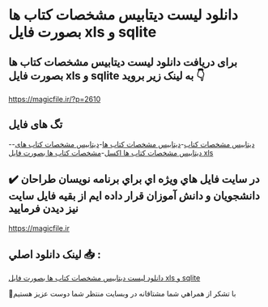 # دانلود لیست دیتابیس مشخصات کتاب ها بصورت فایل xls و sqlite

## برای دریافت دانلود لیست دیتابیس مشخصات کتاب ها بصورت فایل xls و sqlite به لینک زیر بروید 👇

https://magicfile.ir/?p=2610

## تگ های فایل

-[دیتابیس مشخصات کتاب](https://magicfile.ir/product/%d9%84%db%8c%d8%b3%d8%aa-%d8%af%db%8c%d8%aa%d8%a7%d8%a8%db%8c%d8%b3-%d9%85%d8%b4%d8%ae%d8%b5%d8%a7%d8%aa-%da%a9%d8%aa%d8%a7%d8%a8-%d9%87%d8%a7/)-[دیتابیس مشخصات کتاب ها](https://magicfile.ir/product/%d9%84%db%8c%d8%b3%d8%aa-%d8%af%db%8c%d8%aa%d8%a7%d8%a8%db%8c%d8%b3-%d9%85%d8%b4%d8%ae%d8%b5%d8%a7%d8%aa-%da%a9%d8%aa%d8%a7%d8%a8-%d9%87%d8%a7/)-[دیتابیس مشخصات کتاب های](https://magicfile.ir/product/%d9%84%db%8c%d8%b3%d8%aa-%d8%af%db%8c%d8%aa%d8%a7%d8%a8%db%8c%d8%b3-%d9%85%d8%b4%d8%ae%d8%b5%d8%a7%d8%aa-%da%a9%d8%aa%d8%a7%d8%a8-%d9%87%d8%a7/)-[دیتابیس مشخصات کتاب ها  اکسل](https://magicfile.ir/product/%d9%84%db%8c%d8%b3%d8%aa-%d8%af%db%8c%d8%aa%d8%a7%d8%a8%db%8c%d8%b3-%d9%85%d8%b4%d8%ae%d8%b5%d8%a7%d8%aa-%da%a9%d8%aa%d8%a7%d8%a8-%d9%87%d8%a7/)-[مشخصات کتاب ها بصورت فایل xls](https://magicfile.ir/product/%d9%84%db%8c%d8%b3%d8%aa-%d8%af%db%8c%d8%aa%d8%a7%d8%a8%db%8c%d8%b3-%d9%85%d8%b4%d8%ae%d8%b5%d8%a7%d8%aa-%da%a9%d8%aa%d8%a7%d8%a8-%d9%87%d8%a7/)

## ✔️ در سايت فايل هاي ويژه اي براي برنامه نويسان طراحان دانشجويان و دانش آموزان قرار داده ايم از بقيه فايل سايت نيز ديدن فرماييد

https://magicfile.ir


## لينک دانلود اصلي 📥 :

[دانلود لیست دیتابیس مشخصات کتاب ها بصورت فایل xls و sqlite](https://magicfile.ir/product/%d9%84%db%8c%d8%b3%d8%aa-%d8%af%db%8c%d8%aa%d8%a7%d8%a8%db%8c%d8%b3-%d9%85%d8%b4%d8%ae%d8%b5%d8%a7%d8%aa-%da%a9%d8%aa%d8%a7%d8%a8-%d9%87%d8%a7/) 


🙏با تشکر از همراهي شما مشتاقانه در وبسایت منتظر شما دوست عزیز هستیم

